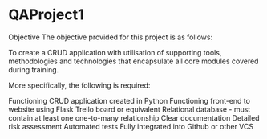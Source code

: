 # QAProject1
Objective
The objective provided for this project is as follows:

To create a CRUD application with utilisation of supporting tools, methodologies and technologies that encapsulate all core modules covered during training.

More specifically, the following is required:

Functioning CRUD application created in Python
Functioning front-end to website using Flask
Trello board or equivalent
Relational database - must contain at least one one-to-many relationship
Clear documentation
Detailed risk assessment
Automated tests
Fully integrated into Github or other VCS